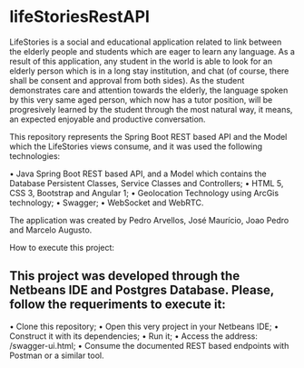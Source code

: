 # lifeStoriesRestAPI

LifeStories is a social and educational application related to link between the elderly people and students which are eager to learn any language. As a result of this application, any student in the world is able to look for an elderly person which is in a long stay institution, and chat (of course, there shall be consent and approval from both sides). As the student demonstrates care and attention towards the elderly, the language spoken by this very same aged person, which now has a tutor position, will be progresively learned by the student through the most natural way, it means, an expected enjoyable and productive conversation. 

This repository represents the Spring Boot REST based API and the Model which the LifeStories views consume, and it was used the following technologies: 

•	Java Spring Boot REST based API, and a Model which contains the Database Persistent Classes, Service Classes and Controllers;
•	HTML 5, CSS 3, Bootstrap and Angular 1;
•	Geolocation Technology using ArcGis technology;
• Swagger;
•	WebSocket and WebRTC.

The application was created by Pedro Arvellos, José Maurício, Joao Pedro and Marcelo Augusto. 

How to execute this project:

## This project was developed through the Netbeans IDE and Postgres Database. Please, follow the requeriments to execute it:

• Clone this repository;
• Open this very project in your Netbeans IDE;
• Construct it with its dependencies;
• Run it;
• Access the address: <context>/swagger-ui.html;
• Consume the documented REST based endpoints with Postman or a similar tool. 
